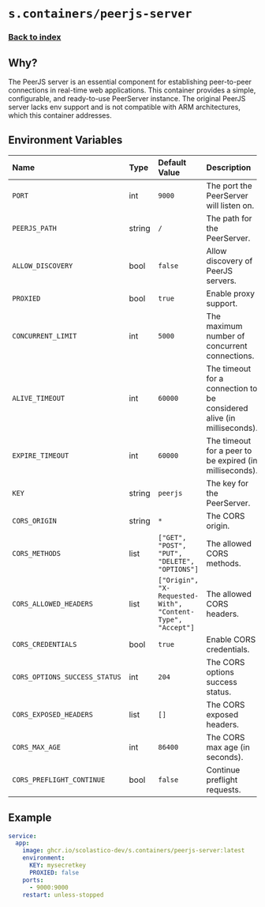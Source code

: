 # `s.containers/peerjs-server`

### [Back to index](../../README.md)

## Why?

The PeerJS server is an essential component for establishing peer-to-peer connections in real-time web applications. This container provides a simple, configurable, and ready-to-use PeerServer instance. The original PeerJS server lacks env support and is not compatible with ARM architectures, which this container addresses.

## Environment Variables

| Name                          | Type   | Default Value                                              | Description                                                            |
|:------------------------------|:-------|:-----------------------------------------------------------|:-----------------------------------------------------------------------|
| `PORT`                        | int    | `9000`                                                     | The port the PeerServer will listen on.                                |
| `PEERJS_PATH`                 | string | `/`                                                        | The path for the PeerServer.                                           |
| `ALLOW_DISCOVERY`             | bool   | `false`                                                    | Allow discovery of PeerJS servers.                                     |
| `PROXIED`                     | bool   | `true`                                                     | Enable proxy support.                                                  |
| `CONCURRENT_LIMIT`            | int    | `5000`                                                     | The maximum number of concurrent connections.                          |
| `ALIVE_TIMEOUT`               | int    | `60000`                                                    | The timeout for a connection to be considered alive (in milliseconds). |
| `EXPIRE_TIMEOUT`              | int    | `60000`                                                    | The timeout for a peer to be expired (in milliseconds).                |
| `KEY`                         | string | `peerjs`                                                   | The key for the PeerServer.                                            |
| `CORS_ORIGIN`                 | string | `*`                                                        | The CORS origin.                                                       |
| `CORS_METHODS`                | list   | `["GET", "POST", "PUT", "DELETE", "OPTIONS"]`              | The allowed CORS methods.                                              |
| `CORS_ALLOWED_HEADERS`        | list   | `["Origin", "X-Requested-With", "Content-Type", "Accept"]` | The allowed CORS headers.                                              |
| `CORS_CREDENTIALS`            | bool   | `true`                                                     | Enable CORS credentials.                                               |
| `CORS_OPTIONS_SUCCESS_STATUS` | int    | `204`                                                      | The CORS options success status.                                       |
| `CORS_EXPOSED_HEADERS`        | list   | `[]`                                                       | The CORS exposed headers.                                              |
| `CORS_MAX_AGE`                | int    | `86400`                                                    | The CORS max age (in seconds).                                         |
| `CORS_PREFLIGHT_CONTINUE`     | bool   | `false`                                                    | Continue preflight requests.                                           |

## Example

```yml
service:
  app:
    image: ghcr.io/scolastico-dev/s.containers/peerjs-server:latest
    environment:
      KEY: mysecretkey
      PROXIED: false
    ports:
      - 9000:9000
    restart: unless-stopped
```
